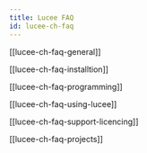 ```yaml
---
title: Lucee FAQ
id: lucee-ch-faq
---
```


[[lucee-ch-faq-general]]

[[lucee-ch-faq-installtion]]

[[lucee-ch-faq-programming]]

[[lucee-ch-faq-using-lucee]]

[[lucee-ch-faq-support-licencing]]

[[lucee-ch-faq-projects]]